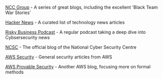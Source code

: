 [NCC Group](https://www.nccgroup.com/uk/about-us/newsroom-and-events/blogs/?Year=2020) - A series of great blogs, including the excellent 'Black Team War Stories'

[Hacker News](https://news.ycombinator.com/) - A curated list of technology news articles

[Risky Business Podcast](https://risky.biz/) - A regular podcast taking a deep dive into Cybsersecurity news

[NCSC](https://www.ncsc.gov.uk/section/keep-up-to-date/all-blogs) - The official blog of the National Cyber Security Centre

[AWS Security](https://aws.amazon.com/blogs/security/) - General security articles from AWS

[AWS Provable Security](https://aws.amazon.com/security/provable-security/) - Another AWS blog, focusing more on formal methods
